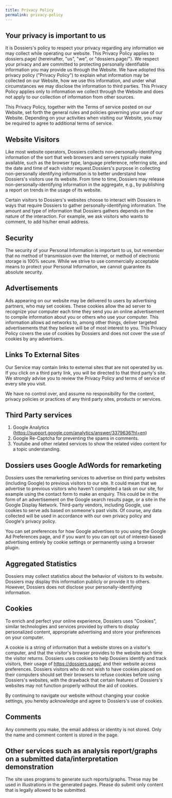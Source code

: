 ```yaml
---
title: Privacy Policy
permalink: privacy-policy
---
```


## Your privacy is important to us

It is Dossiers's policy to respect your privacy regarding any information we may collect while operating our website. This Privacy Policy applies to dossiers.page/ (hereinafter, "us", "we", or "dossiers.page/"). We respect your privacy and are committed to protecting personally identifiable information you may provide us through the Website. We have adopted this privacy policy ("Privacy Policy") to explain what information may be collected on our Website, how we use this information, and under what circumstances we may disclose the information to third parties. This Privacy Policy applies only to information we collect through the Website and does not apply to our collection of information from other sources.

This Privacy Policy, together with the Terms of service posted on our Website, set forth the general rules and policies governing your use of our Website. Depending on your activities when visiting our Website, you may be required to agree to additional terms of service.

## Website Visitors

Like most website operators, Dossiers collects non-personally-identifying information of the sort that web browsers and servers typically make available, such as the browser type, language preference, referring site, and the date and time of each visitor request.Dossiers's purpose in collecting non-personally identifying information is to better understand how Dossiers's visitors use its website. From time to time, Dossiers may release non-personally-identifying information in the aggregate, e.g., by publishing a report on trends in the usage of its website.


Certain visitors to Dossiers's websites choose to interact with Dossiers in ways that require Dossiers to gather personally-identifying information. The amount and type of information that Dossiers gathers depends on the nature of the interaction. For example, we ask visitors who wants to comment, to add his/her email address. 

## Security

The security of your Personal Information is important to us, but remember that no method of transmission over the Internet, or method of electronic storage is 100% secure. While we strive to use commercially acceptable means to protect your Personal Information, we cannot guarantee its absolute security.

## Advertisements

Ads appearing on our website may be delivered to users by advertising partners, who may set cookies. These cookies allow the ad server to recognize your computer each time they send you an online advertisement to compile information about you or others who use your computer. This information allows ad networks to, among other things, deliver targeted advertisements that they believe will be of most interest to you. This Privacy Policy covers the use of cookies by Dossiers and does not cover the use of cookies by any advertisers.

## Links To External Sites

Our Service may contain links to external sites that are not operated by us. If you click on a third party link, you will be directed to that third party's site. We strongly advise you to review the Privacy Policy and terms of service of every site you visit.

We have no control over, and assume no responsibility for the content, privacy policies or practices of any third party sites, products or services.

## Third Party services
1. Google Analytics (https://support.google.com/analytics/answer/3379636?hl=en) 
2. Google Re-Captcha for preventing the spams in comments.
3. Youtube and other related services to show the related video content for a topic understanding. 

## Dossiers uses Google AdWords for remarketing

Dossiers uses the remarketing services to advertise on third party websites (including Google) to previous visitors to our site. It could mean that we advertise to previous visitors who haven't completed a task on our site, for example using the contact form to make an enquiry. This could be in the form of an advertisement on the Google search results page, or a site in the Google Display Network. Third-party vendors, including Google, use cookies to serve ads based on someone's past visits. Of course, any data collected will be used in accordance with our own privacy policy and Google's privacy policy.

You can set preferences for how Google advertises to you using the Google Ad Preferences page, and if you want to you can opt out of interest-based advertising entirely by cookie settings or permanently using a browser plugin.

## Aggregated Statistics

Dossiers may collect statistics about the behavior of visitors to its website. Dossiers may display this information publicly or provide it to others. However, Dossiers does not disclose your personally-identifying information.

## Cookies

To enrich and perfect your online experience, Dossiers uses "Cookies", similar technologies and services provided by others to display personalized content, appropriate advertising and store your preferences on your computer.

A cookie is a string of information that a website stores on a visitor's computer, and that the visitor's browser provides to the website each time the visitor returns. Dossiers uses cookies to help Dossiers identify and track visitors, their usage of https://dossiers.page/, and their website access preferences. Dossiers visitors who do not wish to have cookies placed on their computers should set their browsers to refuse cookies before using Dossiers's websites, with the drawback that certain features of Dossiers's websites may not function properly without the aid of cookies.

By continuing to navigate our website without changing your cookie settings, you hereby acknowledge and agree to Dossiers's use of cookies.

## Comments
Any comments you make, the email address or identity is not stored. Only the name and comment content is stored in the page. 

## Other services such as analysis report/graphs on a submitted data/interpretation demonstration
The site uses programs to generate such reports/graphs. These may be used in illustrations in the generated pages. Please do submit only content that is legally allowed to be submitted.
